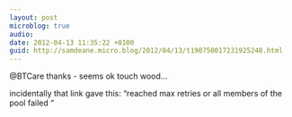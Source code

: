 ```yaml
---
layout: post
microblog: true
audio: 
date: 2012-04-13 11:35:22 +0100
guid: http://samdeane.micro.blog/2012/04/13/t190750017231925248.html
---
```

@BTCare thanks - seems ok touch wood…

incidentally that link gave this: “reached max retries or all members of the pool failed “
